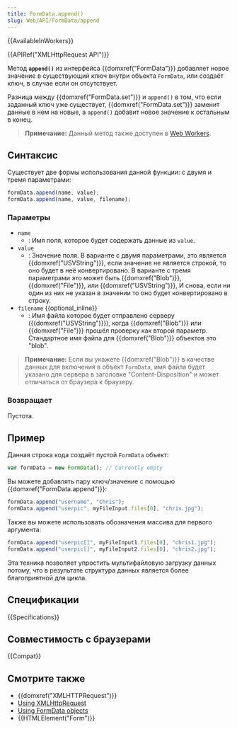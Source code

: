 ```yaml
---
title: FormData.append()
slug: Web/API/FormData/append
---
```


{{AvailableInWorkers}}

{{APIRef("XMLHttpRequest API")}}

Метод **`append()`** из интерфейса {{domxref("FormData")}} добавляет новое значение в существующий ключ внутри объекта `FormData`, или создаёт ключ, в случае если он отсутствует.

Разница между {{domxref("FormData.set")}} и `append()` в том, что если заданный ключ уже существует, {{domxref("FormData.set")}} заменит данные в нем на новые, а `append()` добавит новое значение к остальным в конец.

> **Примечание:** Данный метод также доступен в [Web Workers](/ru/docs/Web/API/Web_Workers_API).

## Синтаксис

Существует две формы использования данной функции: с двумя и тремя параметрами:

```js
formData.append(name, value);
formData.append(name, value, filename);
```

### Параметры

- `name`
  - : Имя поля, которое будет содержать данные из `value`.
- `value`
  - : Значение поля. В варианте с двумя параметрами, это является {{domxref("USVString")}}, если значение не является строкой, то оно будет в неё конвертировано. В варианте с тремя параметрами это может быть {{domxref("Blob")}}, {{domxref("File")}}, или {{domxref("USVString")}}, И снова, если ни один из них не указан в значении то оно будет конвертировано в строку.
- `filename` {{optional_inline}}
  - : Имя файла которое будет отправлено серверу ({{domxref("USVString")}}), когда {{domxref("Blob")}} или {{domxref("File")}} прошёл проверку как второй параметр. Стандартное имя файла для {{domxref("Blob")}} объектов это "blob".

> **Примечание:** Если вы укажете {{domxref("Blob")}} в качестве данных для включения в объект `FormData`, имя файла будет указано для сервера в заголовке "Content-Disposition" и может отличаться от браузера к браузеру.

### Возвращает

Пустота.

## Пример

Данная строка кода создаёт пустой `FormData` объект:

```js
var formData = new FormData(); // Currently empty
```

Вы можете добавлять пару ключ/значение с помощью {{domxref("FormData.append")}}:

```js
formData.append("username", "Chris");
formData.append("userpic", myFileInput.files[0], "chris.jpg");
```

Также вы можете использовать обозначения массива для первого аргумента:

```js
formData.append("userpic[]", myFileInput1.files[0], "chris1.jpg");
formData.append("userpic[]", myFileInput2.files[0], "chris2.jpg");
```

Эта техника позволяет упростить мультифайловую загрузку данных потому, что в результате структура данных является более благоприятной для цикла.

## Спецификации

{{Specifications}}

## Совместимость с браузерами

{{Compat}}

## Смотрите также

- {{domxref("XMLHTTPRequest")}}
- [Using XMLHttpRequest](/ru/docs/DOM/XMLHttpRequest/Using_XMLHttpRequest)
- [Using FormData objects](/ru/docs/DOM/XMLHttpRequest/FormData/Using_FormData_Objects)
- {{HTMLElement("Form")}}

